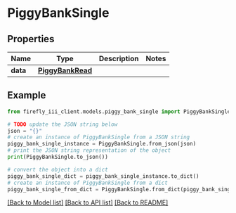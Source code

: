 # PiggyBankSingle


## Properties

Name | Type | Description | Notes
------------ | ------------- | ------------- | -------------
**data** | [**PiggyBankRead**](PiggyBankRead.md) |  | 

## Example

```python
from firefly_iii_client.models.piggy_bank_single import PiggyBankSingle

# TODO update the JSON string below
json = "{}"
# create an instance of PiggyBankSingle from a JSON string
piggy_bank_single_instance = PiggyBankSingle.from_json(json)
# print the JSON string representation of the object
print(PiggyBankSingle.to_json())

# convert the object into a dict
piggy_bank_single_dict = piggy_bank_single_instance.to_dict()
# create an instance of PiggyBankSingle from a dict
piggy_bank_single_from_dict = PiggyBankSingle.from_dict(piggy_bank_single_dict)
```
[[Back to Model list]](../README.md#documentation-for-models) [[Back to API list]](../README.md#documentation-for-api-endpoints) [[Back to README]](../README.md)


